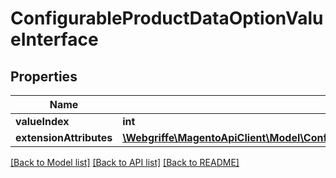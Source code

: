 # ConfigurableProductDataOptionValueInterface

## Properties
Name | Type | Description | Notes
------------ | ------------- | ------------- | -------------
**valueIndex** | **int** |  | 
**extensionAttributes** | [**\Webgriffe\MagentoApiClient\Model\ConfigurableProductDataOptionValueExtensionInterface**](ConfigurableProductDataOptionValueExtensionInterface.md) |  | [optional] 

[[Back to Model list]](../README.md#documentation-for-models) [[Back to API list]](../README.md#documentation-for-api-endpoints) [[Back to README]](../README.md)


